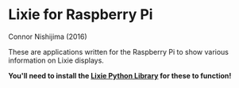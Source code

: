 # Lixie for Raspberry Pi
Connor Nishijima (2016)

These are applications written for the Raspberry Pi to show various information on Lixie displays.

**You'll need to install the [Lixie Python Library](https://github.com/connornishijima/lixie_python) for these to function!**
